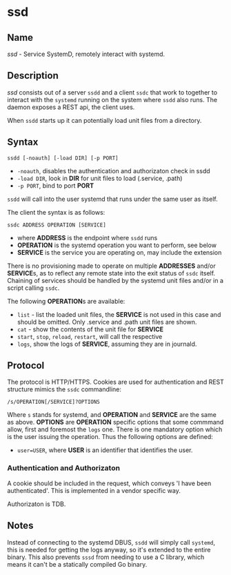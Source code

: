 # ssd

## Name

*ssd* - Service SystemD, remotely interact with systemd.

## Description

*ssd* consists out of a server `ssdd` and a client `ssdc` that work to together to interact with the
`systemd` running on the system where `ssdd` also runs. The daemon exposes a REST api, the client
uses.

When `ssdd` starts up it can potentially load unit files from a directory.

## Syntax

~~~
ssdd [-noauth] [-load DIR] [-p PORT]
~~~

* `-noauth`, disables the authentication and authorizaton check in ssdd
* `-load DIR`, look in **DIR** for unit files to load (.service, .path)
* `-p PORT`, bind to port **PORT**

`ssdd` will call into the user systemd that runs under the same user as itself.

The client the syntax is as follows:
~~~
ssdc ADDRESS OPERATION [SERVICE]
~~~
* where **ADDRESS** is the endpoint where `ssdd` runs
* **OPERATION** is the systemd operation you want to perform, see below
* **SERVICE** is the service you are operating on, may include the extension

There is no provisioning made to operate on multiple **ADDRESSES** and/or **SERVICE**s, as to
reflect any remote state into the exit status of `ssdc` itself. Chaining of services should be
handled by the systemd unit files and/or in a script calling `ssdc`.

The following **OPERATION**s are available:

* `list` - list the loaded unit files, the **SERVICE** is not used in this case and should be
  omitted. Only .service and .path unit files are shown.
* `cat` - show the contents of the unit file for **SERVICE**
* `start`, `stop`, `reload`, `restart`, will call the respective
* `logs`, show the logs of **SERVICE**, assuming they are in journald.

## Protocol

The protocol is HTTP/HTTPS. Cookies are used for authentication and REST structure mimics the `ssdc`
commandline:

~~~
/s/OPERATION[/SERVICE]?OPTIONS
~~~

Where `s` stands for systemd, and **OPERATION** and **SERVICE** are the same as above. **OPTIONS**
are **OPERATION** specific options that some commmand allow, first and foremost the `logs` one.
There is one mandatory option which is the user issuing the operation. Thus the following options
are defined:

* `user=USER`, where **USER** is an identifier that identifies the user.

### Authentication and Authorizaton

A cookie should be included in the request, which conveys 'I have been authenticated'. This is
implemented in a vendor specific way.

Authorizaton is TDB.

## Notes

Instead of connecting to the systemd DBUS, `ssdd` will simply call `systemd`, this is needed for
getting the logs anyway, so it's extended to the entire binary. This also prevents `sssd` from
needing to use a C library, which means it can't be a statically compiled Go binary.

